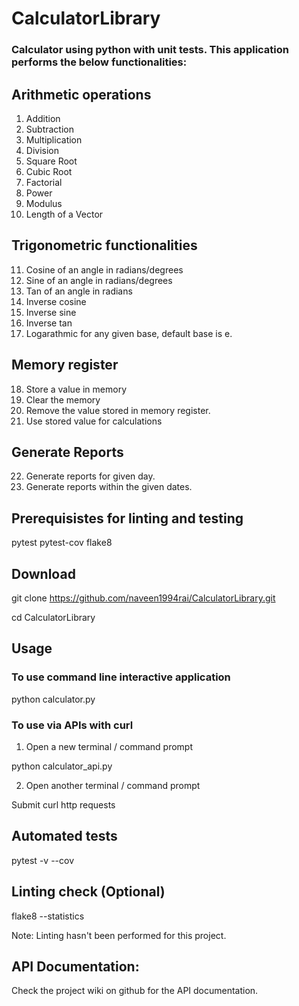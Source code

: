 # CalculatorLibrary
### Calculator using python with unit tests. This application performs the below functionalities:

## Arithmetic operations
1.  Addition
2.  Subtraction
3.  Multiplication
4.  Division
5.  Square Root
6.  Cubic Root
7.  Factorial
8.  Power
9.  Modulus
10. Length of a Vector


## Trigonometric functionalities
11. Cosine of an angle in radians/degrees
12. Sine of an angle in radians/degrees
13. Tan of an angle in radians
14. Inverse cosine
15. Inverse sine
16. Inverse tan
17. Logarathmic for any given base, default base is e.

## Memory register
18. Store a value in memory
19. Clear the memory
20. Remove the value stored in memory register.
21. Use stored value for calculations

## Generate Reports
22. Generate reports for given day.
23. Generate reports within the given dates.


## Prerequisistes for linting and testing
pytest
pytest-cov
flake8  


## Download
git clone https://github.com/naveen1994rai/CalculatorLibrary.git

cd CalculatorLibrary


## Usage

### To use command line interactive application
python calculator.py

### To use via APIs with curl
1. Open a new terminal / command prompt

python calculator_api.py


2. Open another terminal / command prompt

Submit curl http requests


## Automated tests
pytest -v --cov


## Linting check (Optional)
flake8 --statistics

Note: Linting hasn't been performed for this project.

## API Documentation:
Check the project wiki on github for the API documentation.
